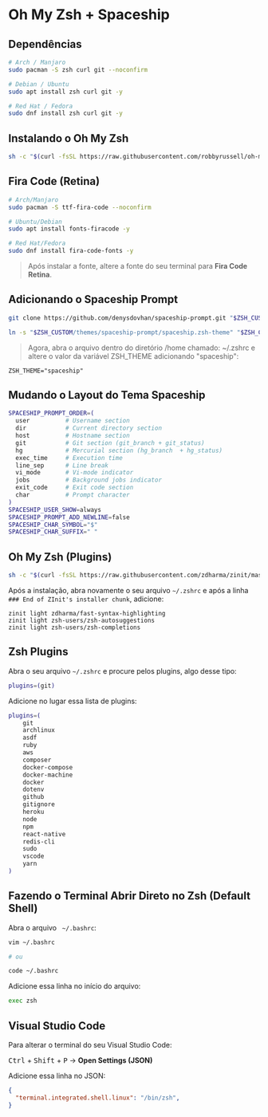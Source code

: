 # Oh My Zsh + Spaceship

## **Dependências**

```bash
# Arch / Manjaro
sudo pacman -S zsh curl git --noconfirm

# Debian / Ubuntu
sudo apt install zsh curl git -y

# Red Hat / Fedora
sudo dnf install zsh curl git -y
```

## **Instalando o Oh My Zsh**

```bash
sh -c "$(curl -fsSL https://raw.githubusercontent.com/robbyrussell/oh-my-zsh/master/tools/install.sh)"
```

## **Fira Code (Retina)**

```bash
# Arch/Manjaro
sudo pacman -S ttf-fira-code --noconfirm

# Ubuntu/Debian
sudo apt install fonts-firacode -y

# Red Hat/Fedora
sudo dnf install fira-code-fonts -y
```

> Após instalar a fonte, altere a fonte do seu terminal para **Fira Code Retina**.

## **Adicionando o Spaceship Prompt**

```bash
git clone https://github.com/denysdovhan/spaceship-prompt.git "$ZSH_CUSTOM/themes/spaceship-prompt"
```

```bash
ln -s "$ZSH_CUSTOM/themes/spaceship-prompt/spaceship.zsh-theme" "$ZSH_CUSTOM/themes/spaceship.zsh-theme"
```

> Agora, abra o arquivo dentro do diretório /home chamado: ~/.zshrc e altere o valor da variável ZSH_THEME adicionando "spaceship":

```
ZSH_THEME="spaceship"
```

## **Mudando o Layout do Tema Spaceship**

```bash
SPACESHIP_PROMPT_ORDER=(
  user          # Username section
  dir           # Current directory section
  host          # Hostname section
  git           # Git section (git_branch + git_status)
  hg            # Mercurial section (hg_branch  + hg_status)
  exec_time     # Execution time
  line_sep      # Line break
  vi_mode       # Vi-mode indicator
  jobs          # Background jobs indicator
  exit_code     # Exit code section
  char          # Prompt character
)
SPACESHIP_USER_SHOW=always
SPACESHIP_PROMPT_ADD_NEWLINE=false
SPACESHIP_CHAR_SYMBOL="$"
SPACESHIP_CHAR_SUFFIX=" "
```

## **Oh My Zsh (Plugins)**

```bash
sh -c "$(curl -fsSL https://raw.githubusercontent.com/zdharma/zinit/master/doc/install.sh)"
```

Após a instalação, abra novamente o seu arquivo `~/.zshrc` e após a linha `### End of ZInit's installer chunk`, adicione:


```
zinit light zdharma/fast-syntax-highlighting
zinit light zsh-users/zsh-autosuggestions
zinit light zsh-users/zsh-completions
```

## **Zsh Plugins**

Abra o seu arquivo `~/.zshrc` e procure pelos plugins, algo desse tipo:

```bash
plugins=(git)
```

Adicione no lugar essa lista de plugins:

```bash
plugins=(
	git
	archlinux
	asdf
	ruby
	aws
	composer
	docker-compose
	docker-machine
	docker
	dotenv
	github
	gitignore
	heroku
	node
	npm
	react-native
	redis-cli
	sudo
	vscode
	yarn
)
```

## **Fazendo o Terminal Abrir Direto no Zsh (Default Shell)**

Abra o arquivo ` ~/.bashrc`:

```bash
vim ~/.bashrc

# ou

code ~/.bashrc
```

Adicione essa linha no início do arquivo:

```bash
exec zsh
```

## **Visual Studio Code**

Para alterar o terminal do seu Visual Studio Code:

<kbd>Ctrl</kbd> + <kbd>Shift</kbd> + <kbd>P</kbd> &rarr; **Open Settings (JSON)**

Adicione essa linha no JSON:

```json
{
  "terminal.integrated.shell.linux": "/bin/zsh",
}
```